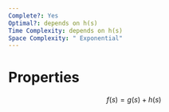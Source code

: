 ```yaml
---
Complete?: Yes
Optimal?: depends on h(s)
Time Complexity: depends on h(s)
Space Complexity: " Exponential"
---
```

# Properties
$$f(s) = g(s)+h(s)$$

